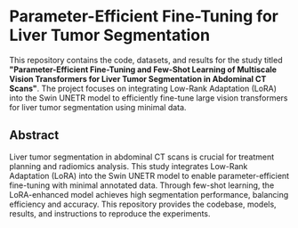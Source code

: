 # Parameter-Efficient Fine-Tuning for Liver Tumor Segmentation

This repository contains the code, datasets, and results for the study titled **"Parameter-Efficient Fine-Tuning and Few-Shot Learning of Multiscale Vision Transformers for Liver Tumor Segmentation in Abdominal CT Scans"**. The project focuses on integrating Low-Rank Adaptation (LoRA) into the Swin UNETR model to efficiently fine-tune large vision transformers for liver tumor segmentation using minimal data.

## Abstract

Liver tumor segmentation in abdominal CT scans is crucial for treatment planning and radiomics analysis. This study integrates Low-Rank Adaptation (LoRA) into the Swin UNETR model to enable parameter-efficient fine-tuning with minimal annotated data. Through few-shot learning, the LoRA-enhanced model achieves high segmentation performance, balancing efficiency and accuracy. This repository provides the codebase, models, results, and instructions to reproduce the experiments.

